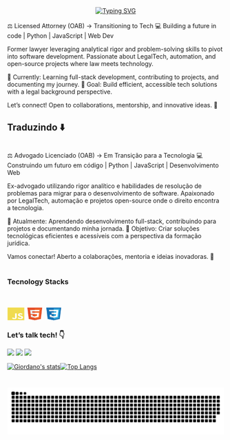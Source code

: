 <div align="center">
  <a href="https://git.io/typing-svg">
    <img src="https://readme-typing-svg.demolab.com?font=Fira+Code&weight=500&size=22&pause=1000&color=0000FF&center=true&vCenter=true&random=false&width=524&lines=+Welcome+to+my+profile!" alt="Typing SVG">
  </a>
</div>

<br>
⚖️ Licensed Attorney (OAB) → Transitioning to Tech
💻 Building a future in code | Python | JavaScript | Web Dev

Former lawyer leveraging analytical rigor and problem-solving skills to pivot into software development. Passionate about LegalTech, automation, and open-source projects where law meets technology.

🔹 Currently: Learning full-stack development, contributing to projects, and documenting my journey.
🔹 Goal: Build efficient, accessible tech solutions with a legal background perspective.

Let’s connect! Open to collaborations, mentorship, and innovative ideas. :metal:
<br>
## Traduzindo ⬇️
<br>
⚖️ Advogado Licenciado (OAB) → Em Transição para a Tecnologia 💻
Construindo um futuro em código | Python | JavaScript | Desenvolvimento Web

Ex-advogado utilizando rigor analítico e habilidades de resolução de problemas para migrar para o desenvolvimento de software. Apaixonado por LegalTech, automação e projetos open-source onde o direito encontra a tecnologia.

🔹 Atualmente: Aprendendo desenvolvimento full-stack, contribuindo para projetos e documentando minha jornada.
🔹 Objetivo: Criar soluções tecnológicas eficientes e acessíveis com a perspectiva da formação jurídica.

Vamos conectar! Aberto a colaborações, mentoria e ideias inovadoras. 🤘
<br>
<br>
### Tecnology Stacks 
<br>
<div style="display: inline_block"><br>
  <img align="center" alt="Rafa-Js" height="30" width="40" src="https://raw.githubusercontent.com/devicons/devicon/master/icons/javascript/javascript-plain.svg">
  <img align="center" alt="Rafa-HTML" height="30" width="40" src="https://raw.githubusercontent.com/devicons/devicon/master/icons/html5/html5-original.svg">
  <img align="center" alt="Rafa-CSS" height="30" width="40" src="https://raw.githubusercontent.com/devicons/devicon/master/icons/css3/css3-original.svg">
  
</div>


### Let’s talk tech! 👇
<div> 

  <a href="https://www.instagram.com/gioadv_/" target="_blank"><img src="https://img.shields.io/badge/-Instagram-%23E4405F?style=for-the-badge&logo=instagram&logoColor=white" target="_blank"></a> 
  <a href = "mailto:giordanoadv@hotmail.com"><img src="https://img.shields.io/badge/Microsoft_Outlook-0078D4?style=for-the-badge&logo=microsoft-outlook&logoColor=white" target="_blank"></a>
  <a href="https://www.linkedin.com/in/giordano-bruno-carvalho-alencar-718515266/" target="_blank"><img src="https://img.shields.io/badge/-LinkedIn-%230077B5?style=for-the-badge&logo=linkedin&logoColor=white" target="_blank"></a> 
  
</div>







[![Giordano's stats](https://github-readme-stats.vercel.app/api?username=Giordanoadv)](https://github.com/anuraghazra/github-readme-stats)[![Top Langs](https://github-readme-stats.vercel.app/api/top-langs/?username=Giordanoadv)](https://github.com/anuraghazra/github-readme-stats)


#

<picture align="center">
  <source media="(prefers-color-scheme: dark)" srcset="https://raw.githubusercontent.com/mari4souza/mari4souza/output/github-contribution-grid-snake-dark.svg">
  <source media="(prefers-color-scheme: light)" srcset="https://raw.githubusercontent.com/mari4souza/mari4souza/output/github-contribution-grid-snake-dark.svg">
  <img align="center" alt="github contribution grid snake animation" src="https://raw.githubusercontent.com/mari4souza/mari4souza/output/github-contribution-grid-snake.svg">
</picture>  










